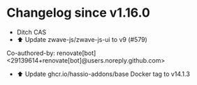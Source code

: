 # Changelog since v1.16.0
- Ditch CAS 
- ⬆️ Update zwave-js/zwave-js-ui to v9 (#579)

Co-authored-by: renovate[bot] <29139614+renovate[bot]@users.noreply.github.com> 
- ⬆️ Update ghcr.io/hassio-addons/base Docker tag to v14.1.3 

